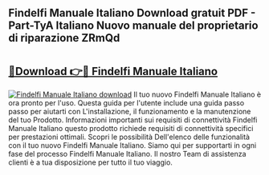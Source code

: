 ## Findelfi Manuale Italiano Download gratuit PDF - Part-TyA Italiano Nuovo manuale del proprietario di riparazione ZRmQd

# <h2><a href="http://dfeqhi7.blite.top/?on=Findelfi+Manuale+Italiano">🔗Download 👉🔴 Findelfi Manuale Italiano</a></h2>

[![Findelfi Manuale Italiano download](https://i.imgur.com/lujVjoI.png)](http://dfeqhi7.blite.top/?on=Findelfi+Manuale+Italiano)
Il tuo nuovo Findelfi Manuale Italiano è ora pronto per l'uso. Questa guida per l'utente include una guida passo passo per aiutarti con L'installazione, il funzionamento e la manutenzione del tuo Prodotto. Informazioni importanti sui requisiti di connettività Findelfi Manuale Italiano questo prodotto richiede requisiti di connettività specifici per prestazioni ottimali. Scopri le possibilità Dell'elenco delle funzionalità con il tuo nuovo Findelfi Manuale Italiano. Siamo qui per supportarti in ogni fase del processo Findelfi Manuale Italiano. Il nostro Team di assistenza clienti è a tua disposizione per tutto il tuo viaggio.
